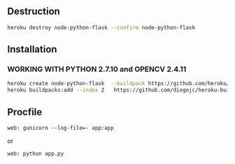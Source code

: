 ## Destruction
```bash
heroku destroy node-python-flask --confirm node-python-flask
```

## Installation
### WORKING WITH PYTHON 2.7.10 and OPENCV 2.4.11
```bash
heroku create node-python-flask  --buildpack https://github.com/heroku/heroku-buildpack-nodejs.git --region eu
heroku buildpacks:add --index 2   https://github.com/diogojc/heroku-buildpack-python-opencv-scipy.git#cedar14
```


## Procfile
```
web: gunicorn --log-file=- app:app
```
or
```
web: python app.py
```